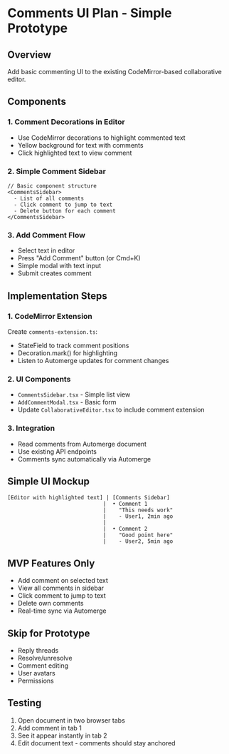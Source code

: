# Comments UI Plan - Simple Prototype

## Overview
Add basic commenting UI to the existing CodeMirror-based collaborative editor.

## Components

### 1. Comment Decorations in Editor
- Use CodeMirror decorations to highlight commented text
- Yellow background for text with comments
- Click highlighted text to view comment

### 2. Simple Comment Sidebar
```tsx
// Basic component structure
<CommentsSidebar>
  - List of all comments
  - Click comment to jump to text
  - Delete button for each comment
</CommentsSidebar>
```

### 3. Add Comment Flow
- Select text in editor
- Press "Add Comment" button (or Cmd+K)
- Simple modal with text input
- Submit creates comment

## Implementation Steps

### 1. CodeMirror Extension
Create `comments-extension.ts`:
- StateField to track comment positions
- Decoration.mark() for highlighting
- Listen to Automerge updates for comment changes

### 2. UI Components
- `CommentsSidebar.tsx` - Simple list view
- `AddCommentModal.tsx` - Basic form
- Update `CollaborativeEditor.tsx` to include comment extension

### 3. Integration
- Read comments from Automerge document
- Use existing API endpoints
- Comments sync automatically via Automerge

## Simple UI Mockup
```
[Editor with highlighted text] | [Comments Sidebar]
                              |  • Comment 1
                              |    "This needs work"
                              |    - User1, 2min ago
                              |  
                              |  • Comment 2
                              |    "Good point here"
                              |    - User2, 5min ago
```

## MVP Features Only
- Add comment on selected text
- View all comments in sidebar
- Click comment to jump to text
- Delete own comments
- Real-time sync via Automerge

## Skip for Prototype
- Reply threads
- Resolve/unresolve
- Comment editing
- User avatars
- Permissions

## Testing
1. Open document in two browser tabs
2. Add comment in tab 1
3. See it appear instantly in tab 2
4. Edit document text - comments should stay anchored
